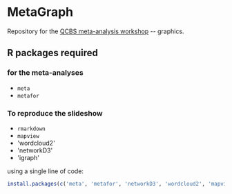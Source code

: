 # MetaGraph

Repository for the [QCBS meta-analysis workshop](http://qcbs.ca/wiki/meta-analysis-workshop) -- graphics. 


## R packages required

### for the meta-analyses

- `meta`
- `metafor`

### To reproduce the slideshow

- `rmarkdown`
- `mapview`
- 'wordcloud2'
- 'networkD3'
- 'igraph'


using a single line of code:

```r
install.packages(c('meta', 'metafor', 'networkD3', 'wordcloud2', 'mapview', 'rmarkdown', 'igraph'))
```
